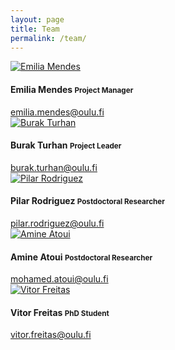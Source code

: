 ```yaml
---
layout: page
title: Team
permalink: /team/
---
```


<div class="team">

  <div class="row">
    <div class="col-sm-6">
      <div class="media">
        <div class="media-left">
          <a href="mailto:emilia.mendes@oulu.fi">
            <img src="{{ "/img/emilia.jpg" | prepend: site.baseurl }}" alt="Emilia Mendes" class="media-object img-circle">
          </a>
        </div>
        <div class="media-body">
          <h4 class="media-heading">Emilia Mendes <small>Project Manager</small></h4>
          <a href="mailto:emilia.mendes@oulu.fi">emilia.mendes@oulu.fi</a>
        </div>
      </div>
    </div>
    <div class="col-sm-6">
      <div class="media">
        <div class="media-left">
          <a href="mailto:burak.turhan@oulu.fi">
            <img src="{{ "/img/burak.jpg" | prepend: site.baseurl }}" alt="Burak Turhan" class="media-object img-circle">
          </a>
        </div>
        <div class="media-body">
          <h4 class="media-heading">Burak Turhan <small>Project Leader</small></h4>
          <a href="mailto:burak.turhan@oulu.fi">burak.turhan@oulu.fi</a>
        </div>
      </div>
    </div>
  </div>

  <div class="row">
    <div class="col-sm-6">
      <div class="media">
        <div class="media-left">
          <a href="mailto:pilar.rodriguez@oulu.fi">
            <img src="{{ "/img/pilar.jpg" | prepend: site.baseurl }}" alt="Pilar Rodriguez" class="media-object img-circle">
          </a>
        </div>
        <div class="media-body">
          <h4 class="media-heading">Pilar Rodriguez <small>Postdoctoral Researcher</small></h4>
          <a href="mailto:pilar.rodriguez@oulu.fi">pilar.rodriguez@oulu.fi</a>
        </div>
      </div>
    </div>
    <div class="col-sm-6">
      <div class="media">
        <div class="media-left">
          <a href="mailto:mohamed.atoui@oulu.fi">
            <img src="{{ "/img/amine.jpg" | prepend: site.baseurl }}" alt="Amine Atoui" class="media-object img-circle">
          </a>
        </div>
        <div class="media-body">
          <h4 class="media-heading">Amine Atoui <small>Postdoctoral Researcher</small></h4>
          <a href="mailto:mohamed.atoui@oulu.fi">mohamed.atoui@oulu.fi</a>
        </div>
      </div>    
    </div>
  </div>

  <div class="row">
    <div class="col-sm-12">
      <div class="media">
        <div class="media-left">
          <a href="mailto:vitor.freitas@oulu.fi">
            <img src="{{ "/img/vitor.jpg" | prepend: site.baseurl }}" alt="Vitor Freitas" class="media-object img-circle">
          </a>
        </div>
        <div class="media-body">
          <h4 class="media-heading">Vitor Freitas <small>PhD Student</small></h4>
          <a href="mailto:vitor.freitas@oulu.fi">vitor.freitas@oulu.fi</a>
        </div>
      </div>
    </div>
  </div>

</div>